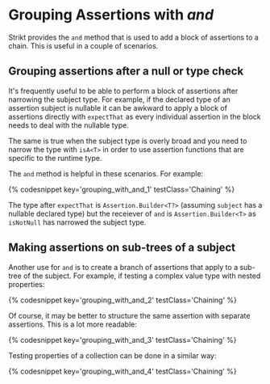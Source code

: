 ---
---

# Grouping Assertions with _and_

Strikt provides the `and` method that is used to add a block of assertions to a chain.
This is useful in a couple of scenarios.

## Grouping assertions after a null or type check

It's frequently useful to be able to perform a block of assertions after narrowing the subject type.
For example, if the declared type of an assertion subject is nullable it can be awkward to apply a block of assertions directly with `expectThat` as every individual assertion in the block needs to deal with the nullable type.

The same is true when the subject type is overly broad and you need to narrow the type with `isA<T>` in order to use assertion functions that are specific to the runtime type.

The `and` method is helpful in these scenarios.
For example:

{% codesnippet key='grouping_with_and_1' testClass='Chaining' %}

The type after `expectThat` is `Assertion.Builder<T?>` (assuming `subject` has a nullable declared type) but the receiever of `and` is `Assertion.Builder<T>` as `isNotNull` has narrowed the subject type.

## Making assertions on sub-trees of a subject

Another use for `and` is to create a branch of assertions that apply to a sub-tree of the subject.
For example, if testing a complex value type with nested properties:

{% codesnippet key='grouping_with_and_2' testClass='Chaining' %}

Of course, it may be better to structure the same assertion with separate assertions.
This is a lot more readable:

{% codesnippet key='grouping_with_and_3' testClass='Chaining' %}

Testing properties of a collection can be done in a similar way:

{% codesnippet key='grouping_with_and_4' testClass='Chaining' %}
